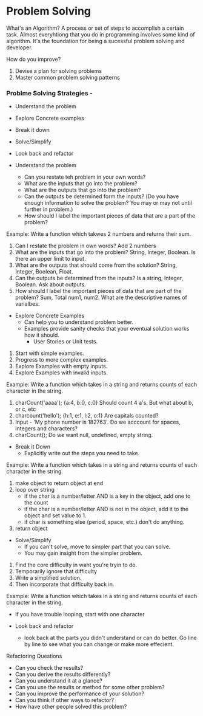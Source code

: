 # Problem Solving

What's an Algorithm? A process or set of steps to accomplish a certain task. Almost everyhtiong that you do in programming involves some kind of algorithm. It's the foundation for being a sucessful problem solving and developer.

How do you improve?

1. Devise a plan for solving problems
2. Master common problem solving patterns

### Problme Solving Strategies -

- Understand the problem
- Explore Concrete examples
- Break it down
- Solve/Simplify
- Look back and refactor

- Understand the problem
  - Can you restate teh problem in your own words?
  - What are the inputs that go into the problem?
  - What are the outputs that go into the problem?
  - Can the outputs be determined form the inputs? (Do you have enough information to solve the problem? You may or may not until further in problem.)
  - How should I label the important pieces of data that are a part of the problem?

Example: Write a function which takwes 2 numbers and returns their sum.

1. Can I restate the problem in own words? Add 2 numbers
2. What are the inputs that go into the problem? String, Integer, Boolean. Is there an upper limit to input.
3. What are the outputs that should come from the solution? String, Integer, Boolean, Float.
4. Can the outputs be determined from the inputs? Is a string, Integer, Boolean. Ask about outputs.
5. How should I label the important pieces of data that are part of the problem? Sum, Total num1, num2. What are the descriptive names of varialbes.

- Explore Concrete Examples
  - Can help you to understand problem better.
  - Examples provide sanity checks that your eventual solution works how it should.
    - User Stories or Unit tests.

1. Start with simple examples.
2. Progress to more complex examples.
3. Explore Examples with empty inputs.
4. Explore Examples with invalid inputs.

Example: Write a function which takes in a string and returns counts of each character in the string.

1. charCount('aaaa'); {a:4, b:0, c:0} Should count 4 a's. But what about b, or c, etc
2. charcount('hello'); {h:1, e:1, l:2, o:1} Are capitals counted?
3. Input - 'My phone number is 182763'. Do we acccount for spaces, integers and characters?
4. charCount(); Do we want null, undefined, empty string.

- Break it Down
  - Explicitly write out the steps you need to take.

Example: Write a function which takes in a string and returns counts of each character in the string.

1. make object to return object at end
2. loop over string
    - if the char is a number/letter AND is a key in the object, add one to the count
    - if the char is a number/letter AND is not in the object, add it to the object and set value to 1.
    - if char is something else (period, space, etc.) don't do anything.
3. return object

- Solve/Simplify
  - If you can't solve, move to simpler part that you can solve.
  - You may gain insight from the simpler problem.

1. Find the core difficulty in waht you're tryin to do.
2. Temporarily ignore that difficulty
3. Write a simplified solution.
4. Then  incorporate that difficulty back in.

Example: Write a function which takes in a string and returns counts of each character in the string.

- if you have trouble looping, start with one character

- Look back and refactor
  - look back at the parts you didn't understand or can do better. Go line by line to see what you can change or make more effecient.

Refactoring Questions

  - Can you check the results?
  - Can you derive the results differently?
  - Can you understand it at a glance?
  - Can you use the results or method for some other problem?
  - Can you improve the performance of your solution?
  - Can you think if other ways to refactor?
  - How have other people solved this problem?
